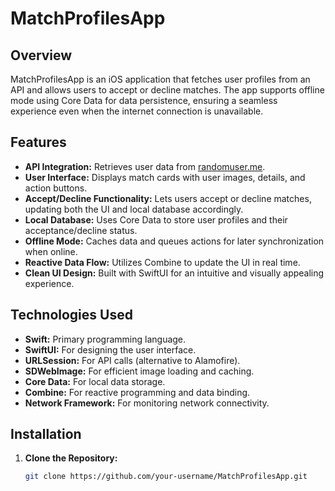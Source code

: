 # MatchProfilesApp

## Overview
MatchProfilesApp is an iOS application that fetches user profiles from an API and allows users to accept or decline matches. The app supports offline mode using Core Data for data persistence, ensuring a seamless experience even when the internet connection is unavailable.

## Features
- **API Integration:** Retrieves user data from [randomuser.me](https://randomuser.me/api/?results=10).
- **User Interface:** Displays match cards with user images, details, and action buttons.
- **Accept/Decline Functionality:** Lets users accept or decline matches, updating both the UI and local database accordingly.
- **Local Database:** Uses Core Data to store user profiles and their acceptance/decline status.
- **Offline Mode:** Caches data and queues actions for later synchronization when online.
- **Reactive Data Flow:** Utilizes Combine to update the UI in real time.
- **Clean UI Design:** Built with SwiftUI for an intuitive and visually appealing experience.

## Technologies Used
- **Swift:** Primary programming language.
- **SwiftUI:** For designing the user interface.
- **URLSession:** For API calls (alternative to Alamofire).
- **SDWebImage:** For efficient image loading and caching.
- **Core Data:** For local data storage.
- **Combine:** For reactive programming and data binding.
- **Network Framework:** For monitoring network connectivity.

## Installation
1. **Clone the Repository:**
   ```sh
   git clone https://github.com/your-username/MatchProfilesApp.git
